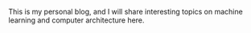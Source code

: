This is my personal blog, and I will share interesting topics on machine learning and computer architecture here.
